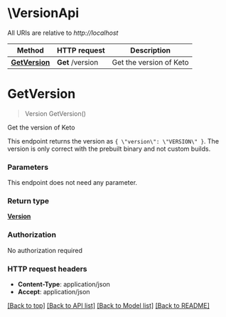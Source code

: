 # \VersionApi

All URIs are relative to *http://localhost*

Method | HTTP request | Description
------------- | ------------- | -------------
[**GetVersion**](VersionApi.md#GetVersion) | **Get** /version | Get the version of Keto


# **GetVersion**
> Version GetVersion()

Get the version of Keto

This endpoint returns the version as `{ \"version\": \"VERSION\" }`. The version is only correct with the prebuilt binary and not custom builds.


### Parameters
This endpoint does not need any parameter.

### Return type

[**Version**](version.md)

### Authorization

No authorization required

### HTTP request headers

 - **Content-Type**: application/json
 - **Accept**: application/json

[[Back to top]](#) [[Back to API list]](../README.md#documentation-for-api-endpoints) [[Back to Model list]](../README.md#documentation-for-models) [[Back to README]](../README.md)

